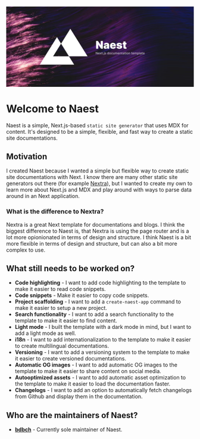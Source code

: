 ![Naest](./public/images/cover.png)

# Welcome to Naest

Naest is a simple, Next.js-based `static site generator` that uses MDX for content. It's designed to be a simple, flexible, and fast way to create a static site documentations.

## Motivation

I created Naest because I wanted a simple but flexible way to create static site documentations with Next. I know there are many other static site generators out there (for example [Nextra](https://nextra.vercel.app/)),
but I wanted to create my own to learn more about Next.js and MDX and play around with ways to parse data around in an Next application.

### What is the difference to Nextra?

Nextra is a great Next template for documentations and blogs. I think the biggest difference to Naest is, that Nextra is using the page router and is a lot more opionionated in terms of design and structure.
I think Naest is a bit more flexible in terms of design and structure, but can also a bit more complex to use.

## What still needs to be worked on?

- **Code highlighting** - I want to add code highlighting to the template to make it easier to read code snippets.
- **Code snippets** - Make it easier to copy code snippets.
- **Project scaffolding** - I want to add a `create-naest-app` command to make it easier to setup a new project.
- **Search functionality** - I want to add a search functionality to the template to make it easier to find content.
- **Light mode** - I built the template with a dark mode in mind, but I want to add a light mode as well.
- **i18n** - I want to add internationalization to the template to make it easier to create multilingual documentations.
- **Versioning** - I want to add a versioning system to the template to make it easier to create versioned documentations.
- **Automatic OG images** - I want to add automatic OG images to the template to make it easier to share content on social media.
- **Autooptimized assets** - I want to add automatic asset optimization to the template to make it easier to load the documentation faster.
- **Changelogs** - I want to add an option to automatically fetch changelogs from Github and display them in the documentation.

## Who are the maintainers of Naest?

- **[bdbch](https://github.com/bdbch)** - Currently sole maintainer of Naest.

